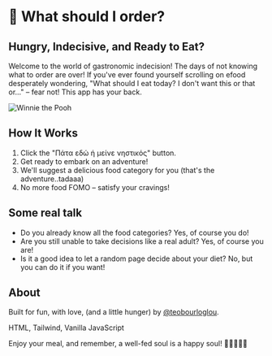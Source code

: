 # 🥡 What should I order?

## Hungry, Indecisive, and Ready to Eat?

Welcome to the world of gastronomic indecision! The days of not knowing what to order are over! If you've ever found yourself scrolling on efood desperately wondering, "What should I eat today? I don't want this or that or..." – fear not! This app has your back.

![Winnie the Pooh](https://media.giphy.com/media/jKaFXbKyZFja0/giphy.gif)

## How It Works

1. Click the "Πάτα εδώ ή μείνε νηστικός" button.
2. Get ready to embark on an adventure!
3. We'll suggest a delicious food category for you (that's the adventure..tadaaa)
4. No more food FOMO – satisfy your cravings!

## Some real talk

- Do you already know all the food categories? Yes, of course you do!<br>
- Are you still unable to take decisions like a real adult? Yes, of course you are!<br>
- Is it a good idea to let a random page decide about your diet? No, but you can do it if you want!



## About

Built for fun, with love, (and a little hunger) by [@teobourloglou](https://github.com/teobourloglou).

HTML, Tailwind, Vanilla JavaScript<br>

Enjoy your meal, and remember, a well-fed soul is a happy soul! 🍔🍕🍣🥗🍟
